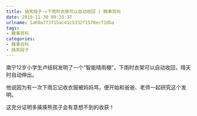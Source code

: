 ```yaml
---
title: 搞笑段子->下雨时衣架可以自动收回 | 糗事百科
date: 2019-11-30 09:33:37
urlname: 1a60a773f15ac41c5332f1570ecf2dba
tags: 
- 糗事百科
categories:
- 糗事百科
- 搞笑段子
---
```

南宁12岁小学生卢结轲发明了一个“智能晴雨棚”，下雨时衣架可以自动收回，晴天时自动伸出。

他说因为有一次下雨忘记收衣服被妈妈骂，便开始和爸爸、老师一起研究这个发明。

这充分证明多揍揍熊孩子会有意想不到的收获！


